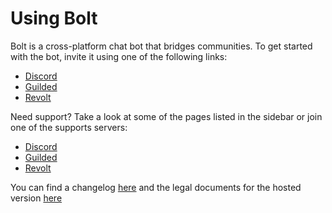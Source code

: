 # Using Bolt

Bolt is a cross-platform chat bot that bridges communities. To get started with
the bot, invite it using one of the following links:

- [Discord](https://discord.com/api/oauth2/authorize?client_id=946939274434080849&permissions=8&scope=bot)
- [Guilded](https://www.guilded.gg/b/9fc1c387-fda8-47cd-b5ec-2de50c03cd64)
- [Revolt](https://app.revolt.chat/bot/01G1Y9M6G254VWBF41W3N5DQY5)

Need support? Take a look at some of the pages listed in the sidebar or join one
of the supports servers:

- [Discord](https://discord.gg/HEysJsa4VZ)
- [Guilded](https://www.guilded.gg/i/240lgAJ2)
- [Revolt](https://app.revolt.chat/invite/N4XXTjYF)

You can find a changelog [here](../changelog.md) and the legal documents for the
hosted version [here](./legal.md)

